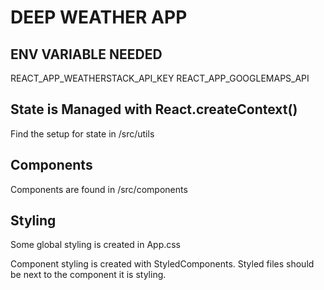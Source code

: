 # DEEP WEATHER APP

## ENV VARIABLE NEEDED
REACT_APP_WEATHERSTACK_API_KEY
REACT_APP_GOOGLEMAPS_API

## State is Managed with React.createContext()
Find the setup for state in /src/utils

## Components
Components are found in /src/components

## Styling
Some global styling is created in App.css

Component styling is created with StyledComponents.
Styled files should be next to the component it is styling.